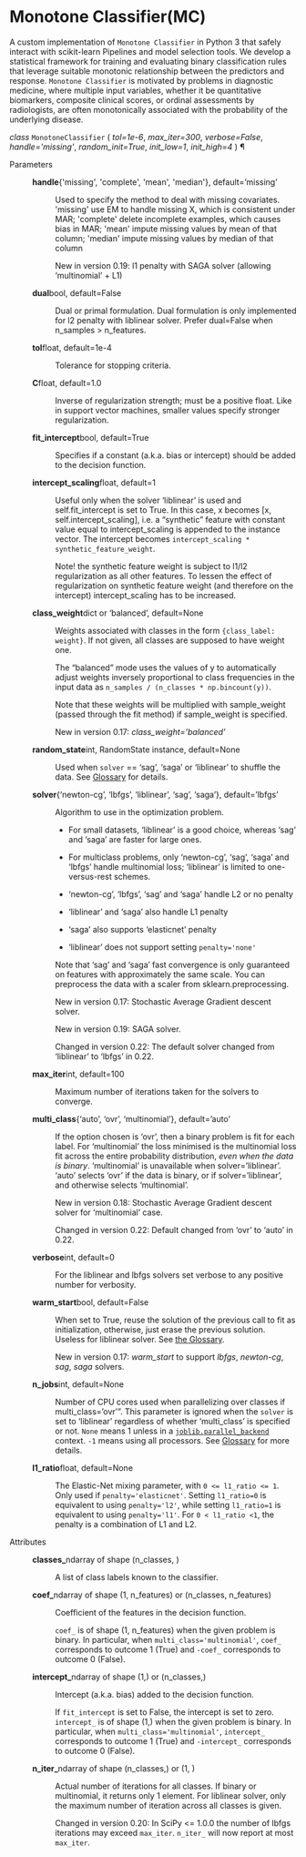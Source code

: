 # Monotone Classifier(MC)

A custom implementation of `Monotone Classifier` in Python 3 that safely interact with scikit-learn Pipelines and model selection tools.
We develop a statistical framework for training and evaluating binary classification rules that leverage suitable monotonic relationship between the
predictors and response. `Monotone Classifier` is motivated by problems in diagnostic medicine,
where multiple input variables, whether it be quantitative biomarkers, composite clinical scores,
or ordinal assessments by radiologists, are often monotonically associated with the probability of
the underlying disease. 



<em class="property">class </em></code><code class="sig-name descname">MonotoneClassifier</code>
<span class="sig-paren">
  (
  </span>
  <em class="sig-param"><span class="n">tol</span><span class="o">=</span><span class="default_value">1e-6</span></em>, 
  <em class="sig-param"><span class="n">max_iter</span><span class="o">=</span><span class="default_value">300</span></em>, 
  <em class="sig-param"><span class="n">verbose</span><span class="o">=</span><span class="default_value">False</span></em>, 
  <em class="sig-param"><span class="n">handle</span><span class="o">=</span><span class="default_value">'missing'</span></em>, 
  <em class="sig-param"><span class="n">random_init</span><span class="o">=</span><span class="default_value">True</span></em>, 
  <em class="sig-param"><span class="n">init_low</span><span class="o">=</span><span class="default_value">1</span></em>, 
  <em class="sig-param"><span class="n">init_high</span><span class="o">=</span><span class="default_value">4</span></em>
  <span class="sig-paren">
  )
</span>
¶</a></dt>


<dl class="field-list">
<dt class="field-odd">Parameters</dt>
<dd class="field-odd"><dl>
<dt><strong>handle</strong><span class="classifier">{'missing', 'complete', 'mean', 'median'}, default=’missing’</span></dt><dd><p>Used to specify the method to deal with missing covariates. 'missing' use EM to handle missing X, which is consistent under MAR; 'complete' delete incomplete examples, which causes bias in MAR;
'mean' impute missing values by mean of that column; 'median' impute missing values by median of that column</p>
<div class="versionadded">
<p><span class="versionmodified added">New in version 0.19: </span>l1 penalty with SAGA solver (allowing ‘multinomial’ + L1)</p>
</div>
</dd>
<dt><strong>dual</strong><span class="classifier">bool, default=False</span></dt><dd><p>Dual or primal formulation. Dual formulation is only implemented for
l2 penalty with liblinear solver. Prefer dual=False when
n_samples &gt; n_features.</p>
</dd>
<dt><strong>tol</strong><span class="classifier">float, default=1e-4</span></dt><dd><p>Tolerance for stopping criteria.</p>
</dd>
<dt><strong>C</strong><span class="classifier">float, default=1.0</span></dt><dd><p>Inverse of regularization strength; must be a positive float.
Like in support vector machines, smaller values specify stronger
regularization.</p>
</dd>
<dt><strong>fit_intercept</strong><span class="classifier">bool, default=True</span></dt><dd><p>Specifies if a constant (a.k.a. bias or intercept) should be
added to the decision function.</p>
</dd>
<dt><strong>intercept_scaling</strong><span class="classifier">float, default=1</span></dt><dd><p>Useful only when the solver ‘liblinear’ is used
and self.fit_intercept is set to True. In this case, x becomes
[x, self.intercept_scaling],
i.e. a “synthetic” feature with constant value equal to
intercept_scaling is appended to the instance vector.
The intercept becomes <code class="docutils literal notranslate"><span class="pre">intercept_scaling</span> <span class="pre">*</span> <span class="pre">synthetic_feature_weight</span></code>.</p>
<p>Note! the synthetic feature weight is subject to l1/l2 regularization
as all other features.
To lessen the effect of regularization on synthetic feature weight
(and therefore on the intercept) intercept_scaling has to be increased.</p>
</dd>
<dt><strong>class_weight</strong><span class="classifier">dict or ‘balanced’, default=None</span></dt><dd><p>Weights associated with classes in the form <code class="docutils literal notranslate"><span class="pre">{class_label:</span> <span class="pre">weight}</span></code>.
If not given, all classes are supposed to have weight one.</p>
<p>The “balanced” mode uses the values of y to automatically adjust
weights inversely proportional to class frequencies in the input data
as <code class="docutils literal notranslate"><span class="pre">n_samples</span> <span class="pre">/</span> <span class="pre">(n_classes</span> <span class="pre">*</span> <span class="pre">np.bincount(y))</span></code>.</p>
<p>Note that these weights will be multiplied with sample_weight (passed
through the fit method) if sample_weight is specified.</p>
<div class="versionadded">
<p><span class="versionmodified added">New in version 0.17: </span><em>class_weight=’balanced’</em></p>
</div>
</dd>
<dt><strong>random_state</strong><span class="classifier">int, RandomState instance, default=None</span></dt><dd><p>Used when <code class="docutils literal notranslate"><span class="pre">solver</span></code> == ‘sag’, ‘saga’ or ‘liblinear’ to shuffle the
data. See <a class="reference internal" href="../../glossary.html#term-random_state"><span class="xref std std-term">Glossary</span></a> for details.</p>
</dd>
<dt><strong>solver</strong><span class="classifier">{‘newton-cg’, ‘lbfgs’, ‘liblinear’, ‘sag’, ‘saga’},             default=’lbfgs’</span></dt><dd><p>Algorithm to use in the optimization problem.</p>
<ul class="simple">
<li><p>For small datasets, ‘liblinear’ is a good choice, whereas ‘sag’ and
‘saga’ are faster for large ones.</p></li>
<li><p>For multiclass problems, only ‘newton-cg’, ‘sag’, ‘saga’ and ‘lbfgs’
handle multinomial loss; ‘liblinear’ is limited to one-versus-rest
schemes.</p></li>
<li><p>‘newton-cg’, ‘lbfgs’, ‘sag’ and ‘saga’ handle L2 or no penalty</p></li>
<li><p>‘liblinear’ and ‘saga’ also handle L1 penalty</p></li>
<li><p>‘saga’ also supports ‘elasticnet’ penalty</p></li>
<li><p>‘liblinear’ does not support setting <code class="docutils literal notranslate"><span class="pre">penalty='none'</span></code></p></li>
</ul>
<p>Note that ‘sag’ and ‘saga’ fast convergence is only guaranteed on
features with approximately the same scale. You can
preprocess the data with a scaler from sklearn.preprocessing.</p>
<div class="versionadded">
<p><span class="versionmodified added">New in version 0.17: </span>Stochastic Average Gradient descent solver.</p>
</div>
<div class="versionadded">
<p><span class="versionmodified added">New in version 0.19: </span>SAGA solver.</p>
</div>
<div class="versionchanged">
<p><span class="versionmodified changed">Changed in version 0.22: </span>The default solver changed from ‘liblinear’ to ‘lbfgs’ in 0.22.</p>
</div>
</dd>
<dt><strong>max_iter</strong><span class="classifier">int, default=100</span></dt><dd><p>Maximum number of iterations taken for the solvers to converge.</p>
</dd>
<dt><strong>multi_class</strong><span class="classifier">{‘auto’, ‘ovr’, ‘multinomial’}, default=’auto’</span></dt><dd><p>If the option chosen is ‘ovr’, then a binary problem is fit for each
label. For ‘multinomial’ the loss minimised is the multinomial loss fit
across the entire probability distribution, <em>even when the data is
binary</em>. ‘multinomial’ is unavailable when solver=’liblinear’.
‘auto’ selects ‘ovr’ if the data is binary, or if solver=’liblinear’,
and otherwise selects ‘multinomial’.</p>
<div class="versionadded">
<p><span class="versionmodified added">New in version 0.18: </span>Stochastic Average Gradient descent solver for ‘multinomial’ case.</p>
</div>
<div class="versionchanged">
<p><span class="versionmodified changed">Changed in version 0.22: </span>Default changed from ‘ovr’ to ‘auto’ in 0.22.</p>
</div>
</dd>
<dt><strong>verbose</strong><span class="classifier">int, default=0</span></dt><dd><p>For the liblinear and lbfgs solvers set verbose to any positive
number for verbosity.</p>
</dd>
<dt><strong>warm_start</strong><span class="classifier">bool, default=False</span></dt><dd><p>When set to True, reuse the solution of the previous call to fit as
initialization, otherwise, just erase the previous solution.
Useless for liblinear solver. See <a class="reference internal" href="../../glossary.html#term-warm_start"><span class="xref std std-term">the Glossary</span></a>.</p>
<div class="versionadded">
<p><span class="versionmodified added">New in version 0.17: </span><em>warm_start</em> to support <em>lbfgs</em>, <em>newton-cg</em>, <em>sag</em>, <em>saga</em> solvers.</p>
</div>
</dd>
<dt><strong>n_jobs</strong><span class="classifier">int, default=None</span></dt><dd><p>Number of CPU cores used when parallelizing over classes if
multi_class=’ovr’”. This parameter is ignored when the <code class="docutils literal notranslate"><span class="pre">solver</span></code> is
set to ‘liblinear’ regardless of whether ‘multi_class’ is specified or
not. <code class="docutils literal notranslate"><span class="pre">None</span></code> means 1 unless in a <a class="reference external" href="https://joblib.readthedocs.io/en/latest/parallel.html#joblib.parallel_backend" title="(in joblib v1.1.0.dev0)"><code class="xref py py-obj docutils literal notranslate"><span class="pre">joblib.parallel_backend</span></code></a>
context. <code class="docutils literal notranslate"><span class="pre">-1</span></code> means using all processors.
See <a class="reference internal" href="../../glossary.html#term-n_jobs"><span class="xref std std-term">Glossary</span></a> for more details.</p>
</dd>
<dt><strong>l1_ratio</strong><span class="classifier">float, default=None</span></dt><dd><p>The Elastic-Net mixing parameter, with <code class="docutils literal notranslate"><span class="pre">0</span> <span class="pre">&lt;=</span> <span class="pre">l1_ratio</span> <span class="pre">&lt;=</span> <span class="pre">1</span></code>. Only
used if <code class="docutils literal notranslate"><span class="pre">penalty='elasticnet'</span></code>. Setting <code class="docutils literal notranslate"><span class="pre">l1_ratio=0</span></code> is equivalent
to using <code class="docutils literal notranslate"><span class="pre">penalty='l2'</span></code>, while setting <code class="docutils literal notranslate"><span class="pre">l1_ratio=1</span></code> is equivalent
to using <code class="docutils literal notranslate"><span class="pre">penalty='l1'</span></code>. For <code class="docutils literal notranslate"><span class="pre">0</span> <span class="pre">&lt;</span> <span class="pre">l1_ratio</span> <span class="pre">&lt;1</span></code>, the penalty is a
combination of L1 and L2.</p>
</dd>
</dl>
</dd>


<dt class="field-even">Attributes</dt>
<dd class="field-even"><dl>
<dt><strong>classes_</strong><span class="classifier">ndarray of shape (n_classes, )</span></dt><dd><p>A list of class labels known to the classifier.</p>
</dd>
<dt><strong>coef_</strong><span class="classifier">ndarray of shape (1, n_features) or (n_classes, n_features)</span></dt><dd><p>Coefficient of the features in the decision function.</p>
<p><code class="docutils literal notranslate"><span class="pre">coef_</span></code> is of shape (1, n_features) when the given problem is binary.
In particular, when <code class="docutils literal notranslate"><span class="pre">multi_class='multinomial'</span></code>, <code class="docutils literal notranslate"><span class="pre">coef_</span></code> corresponds
to outcome 1 (True) and <code class="docutils literal notranslate"><span class="pre">-coef_</span></code> corresponds to outcome 0 (False).</p>
</dd>
<dt><strong>intercept_</strong><span class="classifier">ndarray of shape (1,) or (n_classes,)</span></dt><dd><p>Intercept (a.k.a. bias) added to the decision function.</p>
<p>If <code class="docutils literal notranslate"><span class="pre">fit_intercept</span></code> is set to False, the intercept is set to zero.
<code class="docutils literal notranslate"><span class="pre">intercept_</span></code> is of shape (1,) when the given problem is binary.
In particular, when <code class="docutils literal notranslate"><span class="pre">multi_class='multinomial'</span></code>, <code class="docutils literal notranslate"><span class="pre">intercept_</span></code>
corresponds to outcome 1 (True) and <code class="docutils literal notranslate"><span class="pre">-intercept_</span></code> corresponds to
outcome 0 (False).</p>
</dd>
<dt><strong>n_iter_</strong><span class="classifier">ndarray of shape (n_classes,) or (1, )</span></dt><dd><p>Actual number of iterations for all classes. If binary or multinomial,
it returns only 1 element. For liblinear solver, only the maximum
number of iteration across all classes is given.</p>
<div class="versionchanged">
<p><span class="versionmodified changed">Changed in version 0.20: </span>In SciPy &lt;= 1.0.0 the number of lbfgs iterations may exceed
<code class="docutils literal notranslate"><span class="pre">max_iter</span></code>. <code class="docutils literal notranslate"><span class="pre">n_iter_</span></code> will now report at most <code class="docutils literal notranslate"><span class="pre">max_iter</span></code>.</p>
</div>
</dd>
</dl>
</dd>
</dl>
